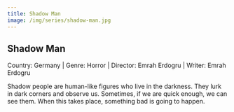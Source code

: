 ```yaml
---
title: Shadow Man
image: /img/series/shadow-man.jpg
---
```



## Shadow Man
Country: Germany | Genre: Horror | Director: Emrah Erdogru | Writer: Emrah Erdogru

Shadow people are human-like figures who live in the darkness. They lurk in dark corners and observe us. Sometimes, if we are quick enough, we can see them. When this takes place, something bad is going to happen.